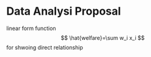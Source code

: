 <h1> Data Analysi Proposal </h1>

linear form function $$ \hat{welfare}=\sum w_i x_i $$ for shwoing direct relationship
